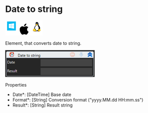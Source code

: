 # Date to string

![](<../../../../.gitbook/assets/image (196).png>)

Element, that converts date to string.

![](<../../../../.gitbook/assets/image (216).png>)

Properties

* Date\*: \[DateTime] Base date
* Format\*: \[String] Conversion format ("yyyy.MM.dd HH:mm.ss")
* Result\*: \[String] Result string
